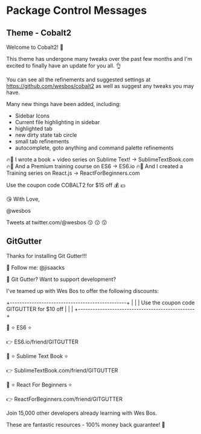 Package Control Messages
========================

Theme - Cobalt2
---------------

  Welcome to Cobalt2! 💁
  
  This theme has undergone many tweaks over the past few months and I'm excited to finally have an update for you all. 👌
  
  You can see all the refinements and suggested settings at <https://github.com/wesbos/cobalt2> as well as suggest any tweaks you may have.
  
  Many new things have been added, including:
  
  - Sidebar Icons
  - Current file highlighting in sidebar
  - highlighted tab
  - new dirty state tab circle
  - small tab refinements
  - autocomplete, goto anything and command palette refinements
  
  🔥📖 I wrote a book + video series on Sublime Text! → SublimeTextBook.com
  🔥📼 And a Premium training course on ES6 → ES6.io
  🔥📼 And I created a Training series on React.js → ReactForBeginners.com
  
  Use the coupon code COBALT2 for $15 off 💰 💵
  
  😘 With Love,
  
  @wesbos
  
  Tweets at twitter.com/@wesbos  😗 😗 😗


GitGutter
---------

  Thanks for installing Git Gutter!!!
  
  👣 Follow me: @jisaacks
  
  
  💛 Git Gutter? Want to support development?
  
  I've teamed up with Wes Bos to offer the following discounts:
  
  +------------------------------------------------+
  |                                                |
  |   Use the coupon code GITGUTTER for $10 off    |
  |                                                |
  +------------------------------------------------+
  
  🏅 ⭐ ES6 ⭐
  
  👉 ES6.io/friend/GITGUTTER
  
  🏅 ⭐ Sublime Text Book ⭐
  
  👉 SublimeTextBook.com/friend/GITGUTTER
  
  🏅 ⭐ React For Beginners ⭐
  
  👉 ReactForBeginners.com/friend/GITGUTTER
  
  
  Join 15,000 other developers already learning with Wes Bos.
  
  These are fantastic resources - 100% money back guarantee! 🌟
